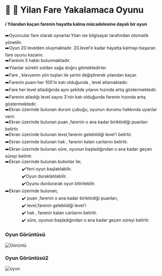 # :snake: :mouse2: Yilan Fare Yakalamaca Oyunu
#### :information_source: Yılandan kaçan farenin hayatta kalma mücadelesine dayalı bir oyun



:arrow_right:Oyuncular fare olarak oynarlar.Yılan ise bilgisayar tarafından otomatik yönetilir.   
:arrow_right:Oyun 20 levelden oluşmaktadır. 20.level'e kadar hayatta kalmayı başaran fare oyunu kazanır.  
:arrow_right:Farenin 5 hakkı bulunmaktadır.  
:arrow_right:Yılanlar sürekli soldan sağa doğru gitmektedirler.  
:arrow_right:Fare , klavyenin yön tuşları ile yerini değiştirerek yılandan kaçar.  
:arrow_right:Farenin puanı her 100'in katı olduğunda , level atlamaktadır.  
:arrow_right:Fare her level atladığında aynı şekilde yılanın hızında artış göstermektedir.  
:arrow_right:Farenin atladığı level sayısı 3'nin katı olduğunda farenin hızında artış göstermektedir.  
:arrow_right:Ekran üzerinde bulunan durum çubuğu, oyunun durumu hakkında uyarılar verir.  
:arrow_right:Ekran üzerinde bulunan puan ,farenin o ana kadar biriktirdiği puanları belirtir.  
:arrow_right:Ekran üzerinde bulunan level,farenin gelebildiği level'i belirtir.  
:arrow_right:Ekran üzerinde bulunan hak , farenin kalan canlarını belirtir.  
:arrow_right:Ekran üzerinde bulunan süre, oyunun başladığından o ana kadar geçen süreyi belirtir.  
:arrow_right:Ekran üzerinde bulunan butonlar ile;  
 &nbsp;&nbsp;&nbsp;&nbsp;&nbsp;&nbsp; &nbsp;&nbsp;&nbsp;&nbsp;&nbsp;&nbsp;  :heavy_check_mark:Yeni oyun başlatılabilir.  
 &nbsp;&nbsp;&nbsp;&nbsp;&nbsp;&nbsp; &nbsp;&nbsp;&nbsp;&nbsp;&nbsp;&nbsp;   :heavy_check_mark:Oyun duraklatılabilir.  
 &nbsp;&nbsp;&nbsp;&nbsp;&nbsp;&nbsp; &nbsp;&nbsp;&nbsp;&nbsp;&nbsp;&nbsp;   :heavy_check_mark:Oyunu durdurarak oyun bitirilebilir.   
:arrow_right:Ekran üzerinde bulunan;  
 &nbsp;&nbsp;&nbsp;&nbsp;&nbsp;&nbsp; &nbsp;&nbsp;&nbsp;&nbsp;&nbsp;&nbsp;  :heavy_check_mark: puan ,farenin o ana kadar biriktirdiği puanları,  
 &nbsp;&nbsp;&nbsp;&nbsp;&nbsp;&nbsp; &nbsp;&nbsp;&nbsp;&nbsp;&nbsp;&nbsp;  :heavy_check_mark: level,farenin gelebildiği level'i  
 &nbsp;&nbsp;&nbsp;&nbsp;&nbsp;&nbsp; &nbsp;&nbsp;&nbsp;&nbsp;&nbsp;&nbsp;  :heavy_check_mark: hak , farenin kalan canlarını belirtir.  
 &nbsp;&nbsp;&nbsp;&nbsp;&nbsp;&nbsp; &nbsp;&nbsp;&nbsp;&nbsp;&nbsp;&nbsp;  :heavy_check_mark: süre, oyunun başladığından o ana kadar geçen süreyi belirtir.  








### Oyun Görüntüsü
![Görüntü](https://user-images.githubusercontent.com/25087769/55882811-d2771480-5bad-11e9-98b4-ca1a63dd5973.PNG)



### Oyun Görüntüsü2

![oyun](https://user-images.githubusercontent.com/25087769/55882692-a2c80c80-5bad-11e9-9c20-c1308dd82104.gif)
